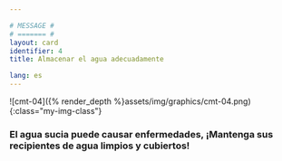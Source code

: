 ```yaml
---

# MESSAGE #
# ======= #
layout: card
identifier: 4
title: Almacenar el agua adecuadamente

lang: es
---
```


![cmt-04]({% render_depth %}assets/img/graphics/cmt-04.png){:class="my-img-class"}

### El agua sucia puede causar enfermedades, ¡Mantenga sus recipientes de agua limpios y cubiertos!
